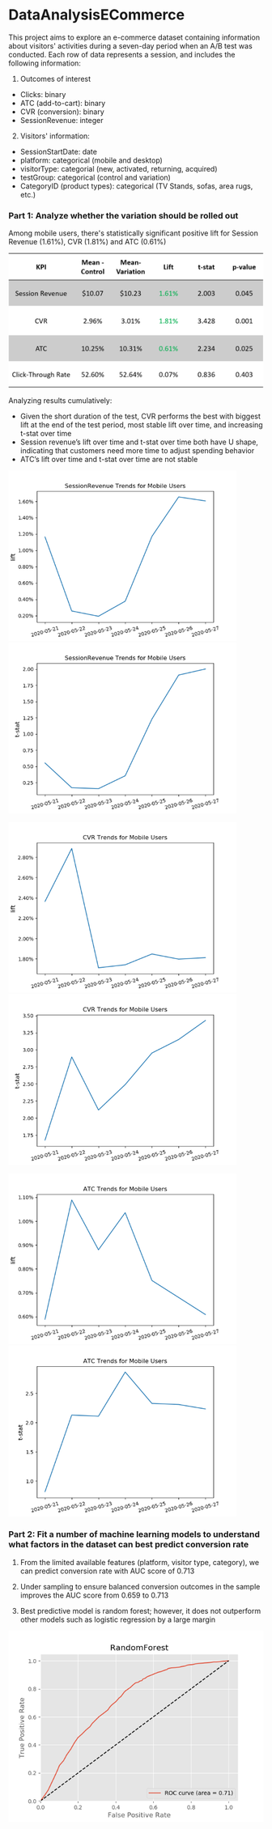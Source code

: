 # DataAnalysisECommerce
This project aims to explore an e-commerce dataset containing information about visitors' activities during a seven-day period when an A/B test was conducted. 
Each row of data represents a session, and includes the following information:
1. Outcomes of interest
- Clicks: binary
- ATC (add-to-cart): binary
- CVR (conversion): binary
- SessionRevenue: integer
2. Visitors' information:
- SessionStartDate: date
- platform: categorical (mobile and desktop)
- visitorType: categorial (new, activated, returning, acquired)
- testGroup: categorical (control and variation)
- CategoryID (product types): categorical (TV Stands, sofas, area rugs, etc.)

### Part 1: Analyze whether the variation should be rolled out
Among mobile users, there's statistically significant positive lift for Session Revenue (1.61%), CVR (1.81%) and ATC (0.61%)

![mobile](./images/mobile_users_ttest.png "Image1")

Analyzing results cumulatively:
- Given the short duration of the test, CVR performs the best with biggest lift at the end of the test period, most stable lift over time, and increasing t-stat over time
- Session revenue’s lift over time and t-stat over time both have U shape, indicating that customers need more time to adjust spending behavior
- ATC’s lift over time and t-stat over time are not stable

<p float = "left">
	<img src="./images/SessionRevenue_lift.png" width = "450"/> 
	<img src="./images/SessionRevenue_t-stat.png" width = "450"/>
</p>

<p float = "left">
	<img src="./images/CVR_lift.png" width = "450"/> 
	<img src="./images/CVR_t-stat.png" width = "450"/>
</p>

<p float = "left">
	<img src="./images/ATC_lift.png" width = "450"/> 
	<img src="./images/ATC_t-stat.png" width = "450"/>
</p>

### Part 2: Fit a number of machine learning models to understand what factors in the dataset can best predict conversion rate
1. From the limited available features (platform, visitor type, category), we can predict conversion rate with AUC score of 0.713

2. Under sampling to ensure balanced conversion outcomes in the sample improves the AUC score from 0.659 to 0.713

3. Best predictive model is random forest; however, it does not outperform other models such as logistic regression by a large margin

![roc](./images/RandomForest_roc.png "Image2")

